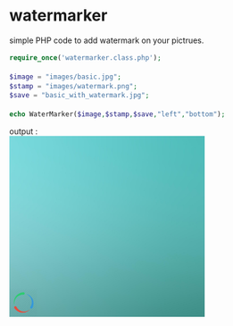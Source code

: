 # watermarker
simple PHP code to add watermark on your pictrues.

```php
require_once('watermarker.class.php');

$image = "images/basic.jpg";
$stamp = "images/watermark.png";
$save = "basic_with_watermark.jpg";

echo WaterMarker($image,$stamp,$save,"left","bottom");

```

output :
</br>
  <img src="https://raw.githubusercontent.com/hossin277/watermarker/master/basic_with_watermark.jpg" width="350"/>
 
